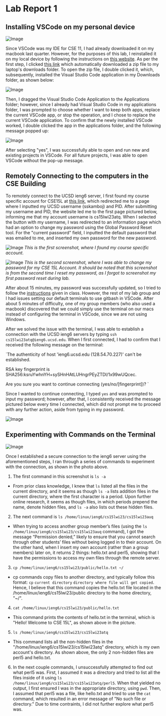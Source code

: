 # Lab Report 1

## Installing VSCode on my personal device

![Image](images/vscode_downloaded.png)

  Since VSCode was my IDE for CSE 11, I had already downloaded it on my macbook last quarter. However, for the purposes of this lab, I reinstalled it on my local device by following the instructions on [this website]( https://code.visualstudio.com/docs/setup/mac ). As per the first step, I clicked [this link]( https://go.microsoft.com/fwlink/?LinkID=534106 ) which automatically downloaded a zip file to my laptop's downloads folder. To open the zip file, I double clicked it, which, subsequently, installed the Visual Studio Code application in my Downloads folder, as shown below: 
  
![Image](images/VSCode_in_downloads_folder.png)

   Then, I dragged the Visual Studio Code Application to the Applications folder; however, since I already had Visual Studio Code in my applications folder, I was prompted to choose whether I want to keep both apps, replace the current VSCode app, or stop the operation, and I chose to replace the current VSCode application. To confirm that the newly installed VSCode worked, I double clicked the app in the applications folder, and the following message popped up: 

![Image]( images/ensure_VSCode_safe.png )

   After selecting "yes", I was successfully able to open and run new and existing projects in VSCode. For all future projects, I was able to open VSCode without the pop-up message. 

## Remotely Connecting to the computers in the CSE Building

  To remotely connect to the UCSD ieng6 server, I first found my course specific account for CSE15L at [this link]( https://sdacs.ucsd.edu/~icc/index.php ), which redirected me to a page where I inputted my UCSD username (sskamboj) and PID. After submitting my username and PID, the website led me to the first page pictured below, informing me that my account username is cs15lwi23atq. When I selected the button with my username, I was redirected to an information page which had an option to change my password using the Global Password Reset tool. For the "current password" field, I inputted the default password that was emailed to me, and inserted my own password for the new password.

![Image]( images/found_course_account.png )
*This is the first screenshot, where I found my course specific account.*

![Image]( images/change_password_tool.png )
*This is the second screenshot, where I was able to change my password for my CSE 15L Account. It should be noted that this screenshot is from the second time I reset my password, as I forgot to screenshot my first password reset during lab.*
  
  After about 15 minutes, my password was successfully updated, so I tried to follow the [instructions]( https://ucsd-cse15l-w23.github.io/week/week1/#week-1-lab-report ) given in class. However, the rest of my lab group and I had issues setting our default terminals to use gitbash in VSCode. After about 5 minutes of difficulty, one of my group members (who also used a macbook) discovered that we could simply use the terminal on our macs instead of configuring the terminal in VSCode, since we are not using Windows. 
  
  After we solved the issue with the terminal, I was able to establish a connection with the UCSD ieng6 servers by typing `ssh cs15lwi23atq@ieng6.ucsd.edu`. When I first connected, I had to confirm that I received the following message on the terminal:
  
  `The authenticity of host 'ieng6.ucsd.edu (128.54.70.227)' can't be established.
  
   RSA key fingerprint is SHA256:ksruYwhnYH+sySHnHAtLUHngrPEyZTDl/1x99wUQcec.
   
   Are you sure you want to continue connecting (yes/no/[fingerprint])? `
  
  Since I wanted to continue connecting, I typed `yes` and was prompted to input my password; however, after that, I consistently received the message pictured below every time I connected, which did not prompt me to proceed with any further action, aside from typing in my password. 
  
![Image](images/terminal.png)

## Experimenting with Commands on the Terminal

![Image](images/running_commands.png)

Once I established a secure connection to the ieng6 server using the aforementioned steps, I ran through a series of commands to experiment with the connection, as shown in the photo above. 
1. The first command in this screenshot is `ls -a`
* From prior class knowledge, I knew that `ls` listed all the files in the current directory, and it seems as though `ls -a` lists addition files in the current directory, where the first character is a period. Upon further online research, it seems as though files, in which periods prepend the name, denote hidden files, and `ls -a` also lists out these hidden files. 

2. The next command is `ls /home/linux/ieng6/cs15lwi23/cs15lwi23auq`
* When trying to access another group member’s files (using the `ls /home/linux/ieng6/cs15lwi23/cs15lwi23auq` command), I got the message “Permission denied,” likely to ensure that you cannot search through other students’ files without being logged in to their account. On the other hand, when I insert my own account (rather than a group members) later on, it returns 2 things: hello.txt and perl5, showing that I have the permissions to access my own files through the remote server.

3. `cp /home/linux/ieng6/cs15lwi23/public/hello.txt ~/`
* cp commands copy files to another directory, and typically follow this format: `cp` `current directory` `directory where file will get copied`. Hence, I believe that this command copies the hello.txt file located in the /home/linux/ieng6/cs15lwi23/public directory to the home directory, "~/". 

4. `cat /home/linux/ieng6/cs15lwi23/public/hello.txt`
* This command prints the contents of hello.txt in the terminal, which is "Hello! Welcome to CSE 15L", as shown above in the picture.

5. `ls /home/linux/ieng6/cs15lwi23/cs15lwi23atq`
* This command lists all the non-hidden files in the "/home/linux/ieng6/cs15lwi23/cs15lwi23atq" directory, which is my own account's directory. As shown above, the only 2 non-hidden files are perl5 and hello.txt. 

6. In the next couple commands, I unsuccessfully attempted to find out what perl5 was. First, I assumed it was a directory and tried to list all the files inside of it using `ls /home/linux/ieng6/cs15lwi23/cs15lwi23atq/perl5`. When that yielded no output, I first ensured I was in the appropriate directory, using `pwd`. Then, I assumed 
that perl5 was a file, like hello.txt and tried to use the `cat` command, which resulted in an error message of "No such file or directory." Due to time contraints, I did not further explore what perl5 was. 
